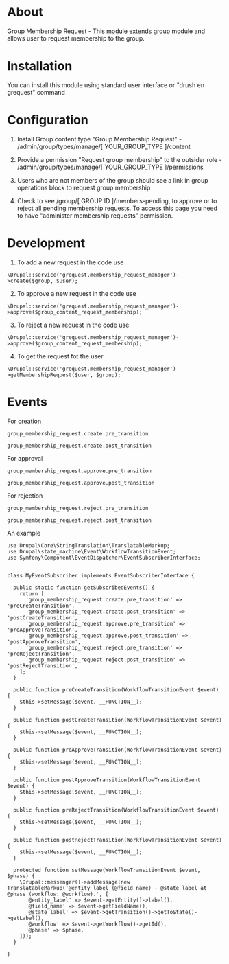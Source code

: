 # About

Group Membership Request - This module extends group module and allows user to request membership to the group.

# Installation

You can install this module using standard user interface or "drush en grequest" command

# Configuration

 1) Install Group content type "Group Membership Request" - /admin/group/types/manage/[ YOUR_GROUP_TYPE ]/content

 2) Provide a permission "Request group membership" to the outsider role - /admin/group/types/manage/[ YOUR_GROUP_TYPE ]/permissions

 3) Users who are not members of the group should see a link in group operations block to request group membership

 4) Check to see /group/[ GROUP ID ]/members-pending, to approve or to reject all pending membership requests. To access this page you need to have "administer membership requests" permission.


#  Development

1) To add a new request in the code use
```
\Drupal::service('grequest.membership_request_manager')->create($group, $user);
```

2) To approve a new request in the code use
```
\Drupal::service('grequest.membership_request_manager')->approve($group_content_request_membership);
```

3) To reject a new request in the code use
```
\Drupal::service('grequest.membership_request_manager')->approve($group_content_request_membership);
```

4) To get the request fot the user

```
\Drupal::service('grequest.membership_request_manager')->getMembershipRequest($user, $group);
```

# Events

For creation

```
group_membership_request.create.pre_transition

group_membership_request.create.post_transition
```

For approval

```
group_membership_request.approve.pre_transition

group_membership_request.approve.post_transition
```

For rejection

```
group_membership_request.reject.pre_transition

group_membership_request.reject.post_transition
```

An example
```
use Drupal\Core\StringTranslation\TranslatableMarkup;
use Drupal\state_machine\Event\WorkflowTransitionEvent;
use Symfony\Component\EventDispatcher\EventSubscriberInterface;


class MyEventSubscriber implements EventSubscriberInterface {

  public static function getSubscribedEvents() {
    return [
      'group_membership_request.create.pre_transition' => 'preCreateTransition',
      'group_membership_request.create.post_transition' => 'postCreateTransition',
      'group_membership_request.approve.pre_transition' => 'preApproveTransition',
      'group_membership_request.approve.post_transition' => 'postApproveTransition',
      'group_membership_request.reject.pre_transition' => 'preRejectTransition',
      'group_membership_request.reject.post_transition' => 'postRejectTransition',
    ];
  }

  public function preCreateTransition(WorkflowTransitionEvent $event) {
    $this->setMessage($event, __FUNCTION__);
  }

  public function postCreateTransition(WorkflowTransitionEvent $event) {
    $this->setMessage($event, __FUNCTION__);
  }

  public function preApproveTransition(WorkflowTransitionEvent $event) {
    $this->setMessage($event, __FUNCTION__);
  }

  public function postApproveTransition(WorkflowTransitionEvent $event) {
    $this->setMessage($event, __FUNCTION__);
  }

  public function preRejectTransition(WorkflowTransitionEvent $event) {
    $this->setMessage($event, __FUNCTION__);
  }

  public function postRejectTransition(WorkflowTransitionEvent $event) {
    $this->setMessage($event, __FUNCTION__);
  }

  protected function setMessage(WorkflowTransitionEvent $event, $phase) {
    \Drupal::messenger()->addMessage(new TranslatableMarkup('@entity_label (@field_name) - @state_label at @phase (workflow: @workflow).', [
      '@entity_label' => $event->getEntity()->label(),
      '@field_name' => $event->getFieldName(),
      '@state_label' => $event->getTransition()->getToState()->getLabel(),
      '@workflow' => $event->getWorkflow()->getId(),
      '@phase' => $phase,
    ]));
  }

}

```
